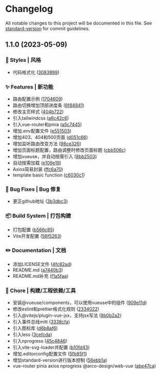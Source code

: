 # Changelog

All notable changes to this project will be documented in this file. See [standard-version](https://github.com/conventional-changelog/standard-version) for commit guidelines.

## 1.1.0 (2023-05-09)


### 💄 Styles | 风格

* 代码格式化 ([3083899](https://github.com/pxc180/vite-vue3-template/commit/308389940c9308b18fcbed6eea7619bd4d2757df))


### ✨ Features | 新功能

* 路由配置示例 ([1704609](https://github.com/pxc180/vite-vue3-template/commit/1704609aaa478800ba03fc3a6d9125b9c35afd31))
* 路由切换增加顶部进度条 ([6f84841](https://github.com/pxc180/vite-vue3-template/commit/6f84841031777288e72ef025ea4ad3bf2d67f2ab))
* 修改主页样式 ([404b722](https://github.com/pxc180/vite-vue3-template/commit/404b722de8b90a6c0593dcd0d9fb73bc7be2648c))
* 引入tailwindcss ([a6c42c6](https://github.com/pxc180/vite-vue3-template/commit/a6c42c6ee6cc60197458ae4f6d8b218473f25e8e))
* 引入vue-router和pinia ([a5c7445](https://github.com/pxc180/vite-vue3-template/commit/a5c7445bc96f659a61cc7c5b6918b56cd4340d5c))
* 增加.env配置文件 ([e551503](https://github.com/pxc180/vite-vue3-template/commit/e5515036c09e722109019231df70c15d2f30551e))
* 增加403、404和500页面 ([d051c66](https://github.com/pxc180/vite-vue3-template/commit/d051c669416c682fa21e15d23d6fddb0baf34341))
* 增加监听路由改变方法 ([98ce326](https://github.com/pxc180/vite-vue3-template/commit/98ce3262fd84dc8740c80267840d0186e121bd2e))
* 增加页面标题配置，路由调整时修改页面标题 ([cbb506c](https://github.com/pxc180/vite-vue3-template/commit/cbb506c6bfa0f7d21ec73a326cc64ceb879e372d))
* 增加vueuse，并自动按需引入 ([8bb2503](https://github.com/pxc180/vite-vue3-template/commit/8bb2503446f17010e7dea3be4e2e195082eb65b1))
* 自动按需加载 ([e109e19](https://github.com/pxc180/vite-vue3-template/commit/e109e1995beb9b70501b6c5b8f5634d272201123))
* Axios简易封装 ([ffc6a70](https://github.com/pxc180/vite-vue3-template/commit/ffc6a70eb5081489d438d9352a17ca2b74416fec))
* template basic function ([c6030c1](https://github.com/pxc180/vite-vue3-template/commit/c6030c1202a5e8916bd1a0783d02bc7650d60b6e))


### 🐛 Bug Fixes | Bug 修复

* 更正github地址 ([3b3dbc3](https://github.com/pxc180/vite-vue3-template/commit/3b3dbc3a9de871f8425877d6128c368966f6191f))


### 📦‍ Build System | 打包构建

* 打包配置 ([b566c85](https://github.com/pxc180/vite-vue3-template/commit/b566c8552d84bcca857b7ef205018567190c6326))
* Vite开发配置 ([56f5263](https://github.com/pxc180/vite-vue3-template/commit/56f52630bedb84a9bddca46ef258f038ce5d1dcf))


### ✏️ Documentation | 文档

* 添加LICENSE文件 ([4fc82ad](https://github.com/pxc180/vite-vue3-template/commit/4fc82adebc744ac76520df284f75e57f3bbc9b7b))
* README.md ([a7440b3](https://github.com/pxc180/vite-vue3-template/commit/a7440b32fd6cf5f02fe5d38491b77d855428687f))
* README.md补充 ([f1a5faa](https://github.com/pxc180/vite-vue3-template/commit/f1a5faaa494b1a394668c4f21683a504990e8fc4))


### 🚀 Chore | 构建/工程依赖/工具

* 安装@vueuse/components，可以使用vueuse中的组件 ([909e11d](https://github.com/pxc180/vite-vue3-template/commit/909e11dd20a33bfb20e4a627119e081966d52d41))
* 修改eslint和prettier格式化规则 ([2334022](https://github.com/pxc180/vite-vue3-template/commit/23340223cbd313eebf7d8f27b0e75c12c3c7ed4c))
* 引入@vitejs/plugin-vue-jsx，支持jsx写法 ([8b0b2a2](https://github.com/pxc180/vite-vue3-template/commit/8b0b2a2cde3021f9aea6d16255ca237ae27d807e))
* 引入事件总线mitt ([3338cfa](https://github.com/pxc180/vite-vue3-template/commit/3338cfa77ed773f292ddbeddadd94476b612593a))
* 引入图标库 ([d6b8af6](https://github.com/pxc180/vite-vue3-template/commit/d6b8af66748e4de4f456629d9ec850fe55da1899))
* 引入less ([3cefcda](https://github.com/pxc180/vite-vue3-template/commit/3cefcda5e430459d3364c82de2f027dd1c99a579))
* 引入nprogress ([45c4846](https://github.com/pxc180/vite-vue3-template/commit/45c4846ff133d3313bcc8fedfdcd478f606f9da8))
* 引入vite-svg-loader并配置 ([b10fd43](https://github.com/pxc180/vite-vue3-template/commit/b10fd43be176d778c31ac98893396b6ab4fbf9c6))
* 增加.editorconfig配置文件 ([5fb85f1](https://github.com/pxc180/vite-vue3-template/commit/5fb85f129f1ea51c0a5509897c374ef21b2bd90d))
* 增加standard-version进行版本控制 ([56ebb1a](https://github.com/pxc180/vite-vue3-template/commit/56ebb1a4a27f13947a8698d90dc084f8ac57032d))
* vue-router pinia axios nprogress @arco-design/web-vue ([abe47ca](https://github.com/pxc180/vite-vue3-template/commit/abe47ca7a79876f1cc8aadec2a4cc1f5cdc094df))
